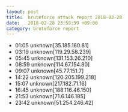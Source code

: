 ```yaml
---
layout: post
title:  bruteforce attack report 2018-02-28
date:   2018-02-28 23:59:59 +09:00
category: bruteforce report
---
```


* 01:05 unknown[35.185.160.81]
* 03:19 unknown[119.29.58.239]
* 05:45 unknown[131.153.26.210]
* 08:59 unknown[114.67.154.80]
* 09:07 unknown[45.77.151.7]
* 14:22 unknown[120.205.199.218]
* 15:07 unknown[217.182.71.16]
* 16:45 unknown[188.116.46.150]
* 21:53 unknown[71.6.146.185]
* 23:42 unknown[51.254.246.42]
